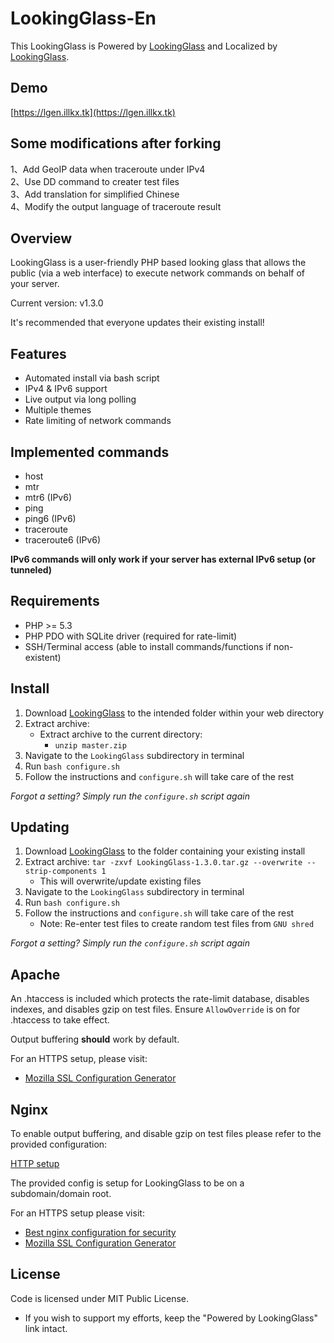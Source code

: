 # LookingGlass-En

This LookingGlass is Powered by [LookingGlass](https://github.com/telephone/LookingGlass) and Localized by [LookingGlass](https://github.com/ILLKX/LookingGlass-En).  

## Demo
[https://lgen.illkx.tk](https://lgen.illkx.tk)  

## Some modifications after forking  
1、Add GeoIP data when traceroute under IPv4    
2、Use DD command to creater test files  
3、Add translation for simplified Chinese  
4、Modify the output language of traceroute result  

## Overview

LookingGlass is a user-friendly PHP based looking glass that allows the public (via a web interface) to execute network
commands on behalf of your server.

Current version: v1.3.0

It's recommended that everyone updates their existing install!

## Features

* Automated install via bash script
* IPv4 & IPv6 support
* Live output via long polling
* Multiple themes
* Rate limiting of network commands

## Implemented commands

* host
* mtr
* mtr6 (IPv6)
* ping
* ping6 (IPv6)
* traceroute
* traceroute6 (IPv6)

__IPv6 commands will only work if your server has external IPv6 setup (or tunneled)__

## Requirements

* PHP >= 5.3
* PHP PDO with SQLite driver (required for rate-limit)
* SSH/Terminal access (able to install commands/functions if non-existent)

## Install

1. Download [LookingGlass](https://github.com/ILLKX/LookingGlass/archive/master.zip) to the intended
folder within your web directory
2. Extract archive:
    - Extract archive to the current directory:
        - `unzip master.zip`
3. Navigate to the `LookingGlass` subdirectory in terminal
4. Run `bash configure.sh`
5. Follow the instructions and `configure.sh` will take care of the rest

_Forgot a setting? Simply run the `configure.sh` script again_

## Updating

1. Download [LookingGlass](https://github.com/telephone/LookingGlass/archive/v1.3.0.tar.gz) to the folder containing
your existing install
2. Extract archive: `tar -zxvf LookingGlass-1.3.0.tar.gz --overwrite --strip-components 1`
    - This will overwrite/update existing files
3. Navigate to the `LookingGlass` subdirectory in terminal
4. Run `bash configure.sh`
5. Follow the instructions and `configure.sh` will take care of the rest
    - Note: Re-enter test files to create random test files from `GNU shred`

_Forgot a setting? Simply run the `configure.sh` script again_

## Apache

An .htaccess is included which protects the rate-limit database, disables indexes, and disables gzip on test files.
Ensure `AllowOverride` is on for .htaccess to take effect.

Output buffering __should__ work by default.

For an HTTPS setup, please visit:
- [Mozilla SSL Configuration Generator](https://mozilla.github.io/server-side-tls/ssl-config-generator/)

## Nginx

To enable output buffering, and disable gzip on test files please refer to the provided configuration:

[HTTP setup](LookingGlass/lookingglass-http.nginx.conf)

The provided config is setup for LookingGlass to be on a subdomain/domain root.

For an HTTPS setup please visit:
- [Best nginx configuration for security](http://tautt.com/best-nginx-configuration-for-security/)
- [Mozilla SSL Configuration Generator](https://mozilla.github.io/server-side-tls/ssl-config-generator/)

## License

Code is licensed under MIT Public License.

* If you wish to support my efforts, keep the "Powered by LookingGlass" link intact.
